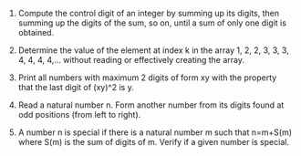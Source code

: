 
1. Compute the control digit of an integer by summing up its digits, then summing up the digits of the sum, so on, until a sum of only one digit is obtained.

5. Determine the value of the element at index k in the array 1, 2, 2, 3, 3, 3, 4, 4, 4, 4,... without reading or effectively creating the array.

9. Print all numbers with maximum 2 digits of form xy with the property that the last digit of (xy)^2 is y.

13. Read a natural number n. Form another number from its digits found at odd positions (from left to right).

17. A number n is special if there is a natural number m such that n=m+S(m) where S(m) is the sum of digits of m. Verify if a given number is special.
